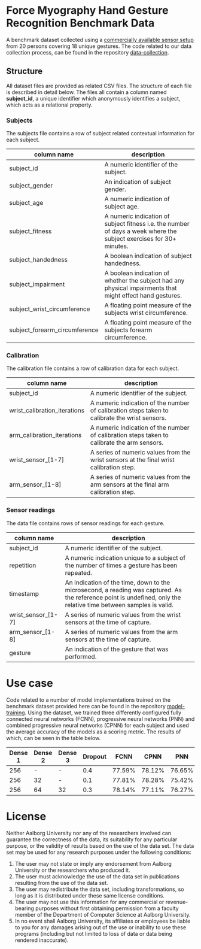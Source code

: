 
# Force Myography Hand Gesture Recognition Benchmark Data

A benchmark dataset collected using a [commercially available sensor setup](https://www.bioxgroup.dk/products-biox-armband/) from 20 persons covering 18 unique gestures. The code related to our data collection process, can be found in the repository [data-collection](https://github.com/exoskelebox/data-collection).

## Structure

All dataset files are provided as related CSV files. The structure of each file is described in detail below. The files all contain a column named **subject_id**, a unique identifier which anonymously identifies a subject, which acts as a relational property.

### Subjects

The subjects file contains a row of subject related contextual information for each subject.

| column name                   | description                                                                                                         |
| ----------------------------- | ------------------------------------------------------------------------------------------------------------------- |
| subject_id                    | A numeric identifier of the subject.                                                                                    |
| subject_gender                | An indication of subject gender.                                                                                    |
| subject_age                   | A numeric indication of subject age.                                                                                |
| subject_fitness               | A numeric indication of subject fitness i.e. the number of days a week where the subject exercises for 30+ minutes. |
| subject_handedness            | A boolean indication of subject handedness.                                                                         |
| subject_impairment            | A boolean indication of whether the subject had any physical impairments that might effect hand gestures.           |
| subject_wrist_circumference   | A floating point measure of the subjects wrist circumference.                                                       |
| subject_forearm_circumference | A floating point measure of the subjects forearm circumference.                                                     |

### Calibration

The calibration file contains a row of calibration data for each subject.

| column name                  | description                                                                                   |
| ---------------------------- | --------------------------------------------------------------------------------------------- |
| subject_id                   | A numeric identifier of the subject.                                                          |
| wrist_calibration_iterations | A numeric indication of the number of calibration steps taken to calibrate the wrist sensors. |
| arm_calibration_iterations   | A numeric indication of the number of calibration steps taken to calibrate the arm sensors.   |
| wrist_sensor_[1-7]           | A series of numeric values from the wrist sensors at the final wrist calibration step.        |
| arm_sensor_[1-8]             | A series of numeric values from the arm sensors at the final arm calibration step.            |

### Sensor readings

The data file contains rows of sensor readings for each gesture.

| column name        | description                                                                                  |
| ------------------ | -------------------------------------------------------------------------------------------- |
| subject_id         | A numeric identifier of the subject.                                                         |
| repetition         | A numeric indication unique to a subject of the number of times a gesture has been repeated. |
| timestamp          | An indication of the time, down to the microsecond, a reading was captured. As the reference point is undefined, only the relative time between samples is valid.  |
| wrist_sensor_[1-7] | A series of numeric values from the wrist sensors at the time of capture.                    |
| arm_sensor_[1-8]   | A series of numeric values from the arm sensors at the time of capture.                      |
| gesture            | An indication of the gesture that was performed.                                             |

# Use case
Code related to a number of model implementations trained on the benchmark dataset provided here can be found in the repository [model-training](https://github.com/exoskelebox/model-training).  Using the dataset, we trained three differently configured fully connected neural networks (FCNN), progressive neural networks (PNN) and combined progressive neural networks  (CPNN) for each subject and used the average accuracy of the models as a scoring metric. The results of which, can be seen in the table below.
 
|Dense 1|Dense 2|Dense 3|Dropout|FCNN    |CPNN    |PNN    |
|-------|-------|-------|-------|--------|--------|-------|
|256    |-      |-      |0.4    |77.59%  |78.12%  |76.65% |
|256    |32     |-      |0.1    |77.81%  |78.28%  |75.42% |
|256    |64     |32     |0.3    |78.14%  |77.11%  |76.27% |

# License

Neither Aalborg University nor any of the researchers involved can guarantee the correctness of the data, its suitability for any particular purpose, or the validity of results based on the use of the data set. The data set may be used for any research purposes under the following conditions:

1.  The user may not state or imply any endorsement from Aalborg University or the researchers who produced it.
2.  The user must acknowledge the use of the data set in publications resulting from the use of the data set.
3.  The user may redistribute the data set, including transformations, so long as it is distributed under these same license conditions.
4.  The user may not use this information for any commercial or revenue-bearing purposes without first obtaining permission from a faculty member of the Department of Computer Science at Aalborg University.
5.  In no event shall Aalborg University, its affiliates or employees be liable to you for any damages arising out of the use or inability to use these programs (including but not limited to loss of data or data being rendered inaccurate).
